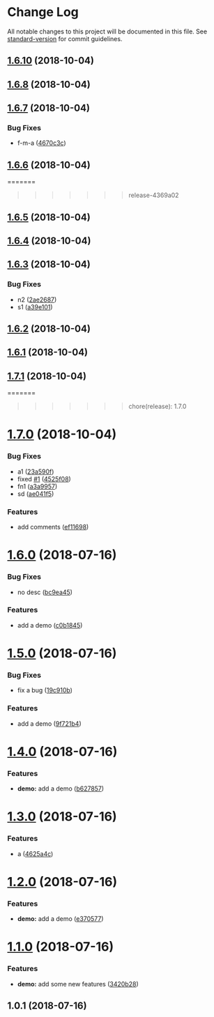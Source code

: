 # Change Log

All notable changes to this project will be documented in this file. See [standard-version](https://github.com/conventional-changelog/standard-version) for commit guidelines.

<a name="1.6.10"></a>
## [1.6.10](https://github.com/neikvon/demo/compare/v1.6.8...v1.6.10) (2018-10-04)



<a name="1.6.8"></a>
## [1.6.8](https://github.com/neikvon/demo/compare/v1.6.7...v1.6.8) (2018-10-04)



<a name="1.6.7"></a>
## [1.6.7](https://github.com/neikvon/demo/compare/v1.6.6...v1.6.7) (2018-10-04)


### Bug Fixes

* f-m-a ([4670c3c](https://github.com/neikvon/demo/commit/4670c3c))



<a name="1.6.6"></a>
## [1.6.6](https://github.com/neikvon/demo/compare/v1.6.5...v1.6.6) (2018-10-04)



=======
>>>>>>> release-4369a02
<a name="1.6.5"></a>
## [1.6.5](https://github.com/neikvon/demo/compare/v1.6.4...v1.6.5) (2018-10-04)



<a name="1.6.4"></a>
## [1.6.4](https://github.com/neikvon/demo/compare/v1.6.3...v1.6.4) (2018-10-04)



<a name="1.6.3"></a>
## [1.6.3](https://github.com/neikvon/demo/compare/v1.6.2...v1.6.3) (2018-10-04)


### Bug Fixes

* n2 ([2ae2687](https://github.com/neikvon/demo/commit/2ae2687))
* s1 ([a39e101](https://github.com/neikvon/demo/commit/a39e101))



<a name="1.6.2"></a>
## [1.6.2](https://github.com/neikvon/demo/compare/v1.6.1...v1.6.2) (2018-10-04)



<a name="1.6.1"></a>
## [1.6.1](https://github.com/neikvon/demo/compare/v1.7.1...v1.6.1) (2018-10-04)



<a name="1.7.1"></a>
## [1.7.1](https://github.com/neikvon/demo/compare/v1.7.0...v1.7.1) (2018-10-04)



=======
>>>>>>> chore(release): 1.7.0
<a name="1.7.0"></a>
# [1.7.0](https://github.com/neikvon/demo/compare/v1.6.0...v1.7.0) (2018-10-04)


### Bug Fixes

* a1 ([23a590f](https://github.com/neikvon/demo/commit/23a590f))
* fixed [#1](https://github.com/neikvon/demo/issues/1) ([4525f08](https://github.com/neikvon/demo/commit/4525f08))
* fn1 ([a3a9957](https://github.com/neikvon/demo/commit/a3a9957))
* sd ([ae041f5](https://github.com/neikvon/demo/commit/ae041f5))


### Features

* add comments ([ef11698](https://github.com/neikvon/demo/commit/ef11698))



<a name="1.6.0"></a>
# [1.6.0](https://github.com/neikvon/demo/compare/v1.5.0...v1.6.0) (2018-07-16)


### Bug Fixes

* no desc ([bc9ea45](https://github.com/neikvon/demo/commit/bc9ea45))


### Features

* add a demo ([c0b1845](https://github.com/neikvon/demo/commit/c0b1845))



<a name="1.5.0"></a>
# [1.5.0](https://github.com/neikvon/demo/compare/v1.4.0...v1.5.0) (2018-07-16)


### Bug Fixes

* fix a bug ([19c910b](https://github.com/neikvon/demo/commit/19c910b))


### Features

* add a demo ([9f721b4](https://github.com/neikvon/demo/commit/9f721b4))



<a name="1.4.0"></a>
# [1.4.0](https://github.com/neikvon/demo/compare/v1.3.0...v1.4.0) (2018-07-16)


### Features

* **demo:** add a demo ([b627857](https://github.com/neikvon/demo/commit/b627857))



<a name="1.3.0"></a>
# [1.3.0](https://github.com/neikvon/demo/compare/v1.2.0...v1.3.0) (2018-07-16)


### Features

* a ([4625a4c](https://github.com/neikvon/demo/commit/4625a4c))



<a name="1.2.0"></a>
# [1.2.0](https://github.com/neikvon/demo/compare/v1.1.0...v1.2.0) (2018-07-16)


### Features

* **demo:** add a demo ([e370577](https://github.com/neikvon/demo/commit/e370577))



<a name="1.1.0"></a>
# [1.1.0](https://github.com/neikvon/demo/compare/v1.0.1...v1.1.0) (2018-07-16)


### Features

* **demo:** add some new features ([3420b28](https://github.com/neikvon/demo/commit/3420b28))



<a name="1.0.1"></a>
## 1.0.1 (2018-07-16)

